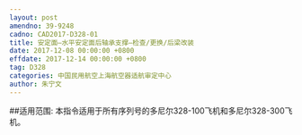```yaml
---
layout: post
amendno: 39-9248
cadno: CAD2017-D328-01
title: 安定面—水平安定面后轴承支撑—检查/更换/后梁改装
date: 2017-12-08 00:00:00 +0800
effdate: 2017-12-14 00:00:00 +0800
tag: D328
categories: 中国民用航空上海航空器适航审定中心
author: 朱宁文
---
```


##适用范围:
本指令适用于所有序列号的多尼尔328-100飞机和多尼尔328-300飞机。

